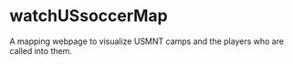 # watchUSsoccerMap
A mapping webpage to visualize USMNT camps and the players who are called into them. 
